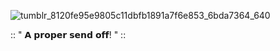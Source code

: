 ![tumblr_8120fe95e9805c11dbfb1891a7f6e853_6bda7364_640](https://github.com/user-attachments/assets/f3043697-1d1b-4723-9ce8-851041291b93)

:: " 𝗔 𝗽𝗿𝗼𝗽𝗲𝗿 𝘀𝗲𝗻𝗱 𝗼𝗳𝗳! " ::


